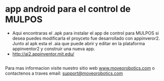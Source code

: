 # app android para el control de MULPOS
* Aqui encontraras el .apk para instalar el app de control para MULPOS si desea puedes modificarla el proyceto fue desarrollado con appinveror2.
Junto al apk esta el .aia que puede abrir y editar en la plataforma appinventor2 y construir una nueva app.
* http://ai2.appinventor.mit.edu/
##
Para mas informacion visite nuestro sitio web www.moveorobotics.com o contactenos a traves email: support@moveorobotics.com
